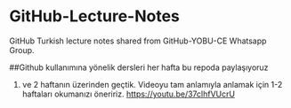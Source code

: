 # GitHub-Lecture-Notes
GitHub Turkish lecture notes shared from GitHub-YOBU-CE Whatsapp Group.

##Github kullanımına yönelik dersleri her hafta bu repoda paylaşıyoruz

1. ve 2 haftanın üzerinden geçtik. Videoyu tam anlamıyla anlamak için 1-2 haftaları okumanızı öneririz.
https://youtu.be/37clhfVUcrU
